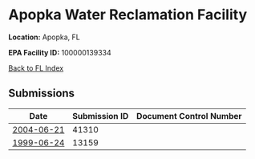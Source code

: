 # Apopka Water Reclamation Facility

**Location:** Apopka, FL

**EPA Facility ID:** 100000139334

[Back to FL Index](../../index.md)

## Submissions

| Date | Submission ID | Document Control Number |
|------|--------------|-------------------------|
| [2004-06-21](submissions/41310.md) | 41310 |  |
| [1999-06-24](submissions/13159.md) | 13159 |  |
